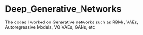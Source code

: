 # Deep_Generative_Networks
The codes I worked on Generative networks such as RBMs, VAEs, Autoregressive Models, VQ-VAEs, GANs, etc
